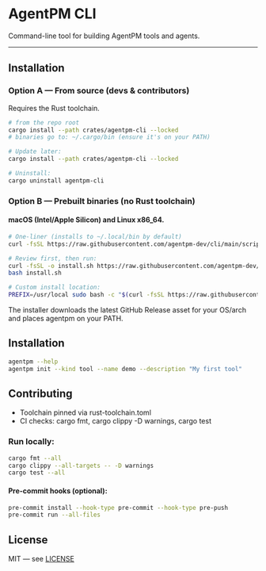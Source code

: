 # AgentPM CLI

Command-line tool for building AgentPM tools and agents.

---

## Installation

### Option A — From source (devs & contributors)

Requires the Rust toolchain.

```bash
# from the repo root
cargo install --path crates/agentpm-cli --locked
# binaries go to: ~/.cargo/bin (ensure it's on your PATH)
```

```bash
# Update later:
cargo install --path crates/agentpm-cli --locked
```

```bash
# Uninstall:
cargo uninstall agentpm-cli
```

### Option B — Prebuilt binaries (no Rust toolchain)

#### macOS (Intel/Apple Silicon) and Linux x86_64.
```bash
# One-liner (installs to ~/.local/bin by default)
curl -fsSL https://raw.githubusercontent.com/agentpm-dev/cli/main/scripts/install-latest.sh | bash
```

```bash
# Review first, then run:
curl -fsSL -o install.sh https://raw.githubusercontent.com/agentpm-dev/cli/main/scripts/install-latest.sh
bash install.sh
```

```bash
# Custom install location:
PREFIX=/usr/local sudo bash -c "$(curl -fsSL https://raw.githubusercontent.com/agentpm-dev/cli/main/scripts/install-latest.sh)"
```

The installer downloads the latest GitHub Release asset for your OS/arch and places agentpm on your PATH.

## Installation

```bash
agentpm --help
agentpm init --kind tool --name demo --description "My first tool"
```

## Contributing

- Toolchain pinned via rust-toolchain.toml
- CI checks: cargo fmt, cargo clippy -D warnings, cargo test

### Run locally:

```bash
cargo fmt --all
cargo clippy --all-targets -- -D warnings
cargo test --all
```

#### Pre-commit hooks (optional):

```bash
pre-commit install --hook-type pre-commit --hook-type pre-push
pre-commit run --all-files
```

## License

MIT — see [LICENSE](https://raw.githubusercontent.com/agentpm-dev/cli/refs/heads/main/LICENSE)
